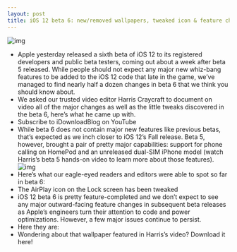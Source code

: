 ```yaml
---
layout: post
title: iOS 12 beta 6: new/removed wallpapers, tweaked icon & feature changes
---
```

![img](http://media.idownloadblog.com/wp-content/uploads/2018/08/iOS-12-beta-6-001.jpg)
* Apple yesterday released a sixth beta of iOS 12 to its registered developers and public beta testers, coming out about a week after beta 5 released. While people should not expect any major new whiz-bang features to be added to the iOS 12 code that late in the game, we’ve managed to find nearly half a dozen changes in beta 6 that we think you should know about.
* We asked our trusted video editor Harris Craycraft to document on video all of the major changes as well as the little tweaks discovered in the beta 6, here’s what he came up with.
* Subscribe to iDownloadBlog on YouTube
* While beta 6 does not contain major new features like previous betas, that’s expected as we inch closer to iOS 12’s Fall release. Beta 5, however, brought a pair of pretty major capabilities: support for phone calling on HomePod and an unreleased dual-SIM iPhone model (watch Harris’s beta 5 hands-on video to learn more about those features).
![img](http://media.idownloadblog.com/wp-content/uploads/2018/08/iOS-12-beta-6-002.jpg)
* Here’s what our eagle-eyed readers and editors were able to spot so far in beta 6:
* The AirPlay icon on the Lock screen has been tweaked
* iOS 12 beta 6 is pretty feature-completed and we don’t expect to see any major outward-facing feature changes in subsequent beta releases as Apple’s engineers turn their attention to code and power optimizations. However, a few major issues continue to persist.
* Here they are:
* Wondering about that wallpaper featured in Harris’s video? Download it here!


